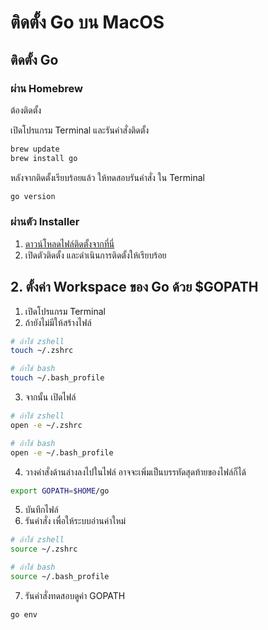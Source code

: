 
# ติดตั้ง Go บน MacOS

## ติดตั้ง Go 


### ผ่าน Homebrew

ต้องติดตั้ง

เปิดโปรแกรม Terminal และรันคำสั่งติดตั้ง

```bash
brew update
brew install go
```

หลังจากติดตั้งเรียบร้อยแล้ว ให้ทดสอบรันคำสั่ง ใน Terminal

```bash
go version
```

### ผ่านตัว Installer

1. [ดาวน์โหลดไฟล์ติดตั้งจากที่นี่](https://golang.org/dl/)
2. เปิดตัวติดตั้ง และดำเนินการติดตั้งให้เรียบร้อย

## 2. ตั้งค่า Workspace ของ Go ด้วย $GOPATH

1. เปิดโปรแกรม Terminal
2. ถ้ายังไม่มีให้สร้างไฟล์

```bash
# ถ้าใช้ zshell 
touch ~/.zshrc

# ถ้าใช้ bash
touch ~/.bash_profile
```

3. จากนั้น เปิดไฟล์

```bash
# ถ้าใช้ zshell 
open -e ~/.zshrc

# ถ้าใช้ bash
open -e ~/.bash_profile
```

4. วางคำสั่งด้านล่างลงไปในไฟล์ อาจจะเพิ่มเป็นบรรทัดสุดท้ายของไฟล์ก็ได้ 

```bash
export GOPATH=$HOME/go
```

5. บันทึกไฟล์ 
6. รันคำสั่ง เพื่อให้ระบบอ่านค่าใหม่

```bash
# ถ้าใช้ zshell 
source ~/.zshrc

# ถ้าใช้ bash
source ~/.bash_profile
```

7. รันคำสั่งทดสอบดูค่า GOPATH 

```bash
go env
```